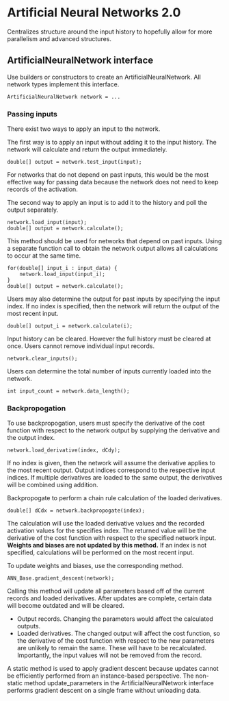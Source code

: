 # Artificial Neural Networks 2.0

Centralizes structure around the input history to hopefully allow for more
parallelism and advanced structures. 

## ArtificialNeuralNetwork interface

Use builders or constructors to create an ArtificialNeuralNetwork. All network
types implement this interface. 

    ArtificialNeuralNetwork network = ...

### Passing inputs

There exist two ways to apply an input to the network. 

The first way is to apply an input without adding it to the input history. The
network will calculate and return the output immediately. 

    double[] output = network.test_input(input);

For networks that do not depend on past inputs, this would be the most effective
way for passing data because the network does not need to keep records of the
activation. 

The second way to apply an input is to add it to the history and poll the output
separately. 

    network.load_input(input);
    double[] output = network.calculate();

This method should be used for networks that depend on past inputs. Using a
separate function call to obtain the network output allows all calculations to
occur at the same time. 

    for(double[] input_i : input_data) {
        network.load_input(input_i);
    }
    double[] output = network.calculate();

Users may also determine the output for past inputs by specifying the input
index. If no index is specified, then the network will return the output of the
most recent input. 
    
    double[] output_i = network.calculate(i);

Input history can be cleared. However the full history must be cleared at once.
Users cannot remove individual input records. 

    network.clear_inputs();

Users can determine the total number of inputs currently loaded into the
network.

    int input_count = network.data_length();

### Backpropogation

To use backpropogation, users must specify the derivative of the cost function
with respect to the network output by supplying the derivative and the output
index. 

    network.load_derivative(index, dCdy);

If no index is given, then the network will assume the derivative applies to the
most recent output. Output indices correspond to the respective input indices. 
If multiple derivatives are loaded to the same output, the derivatives will be
combined using addition. 

Backpropogate to perform a chain rule calculation of the loaded derivatives. 

    double[] dCdx = network.backpropogate(index);

The calculation will use the loaded derivative values and the recorded
activation values for the specifies index. The returned value will be the
derivative of the cost function with respect to the specified network input. 
**Weights and biases are not updated by this method.** If an index is not
specified, calculations will be performed on the most recent input.

To update weights and biases, use the corresponding method. 

    ANN_Base.gradient_descent(network);

Calling this method will update all parameters based off of the current records
and loaded derivatives. After updates are complete, certain data will become
outdated and will be cleared. 
 - Output records. Changing the parameters would affect the calculated outputs. 
 - Loaded derivatives. The changed output will affect the cost function, so the
   derivative of the cost function with respect to the new parameters are
   unlikely to remain the same. 
These will have to be recalculated. Importantly, the input values will not be
removed from the record. 

A static method is used to apply gradient descent because updates cannot be
efficiently performed from an instance-based perspective. The non-static method
update_parameters in the ArtificialNeuralNetwork interface performs gradient
descent on a single frame without unloading data. 

